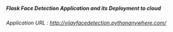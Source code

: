 ##### Flask Face Detection Application and its Deployment to cloud

###### Application URL : http://vijayfacedetection.pythonanywhere.com/


